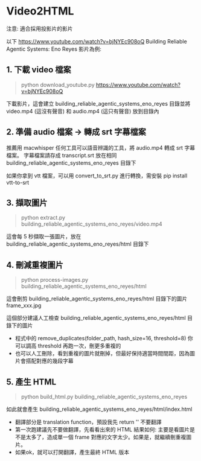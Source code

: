 # Video2HTML

注意: 適合採用投影片的影片

以下 https://www.youtube.com/watch?v=bjNYEc908oQ Building Reliable Agentic Systems: Eno Reyes 影片為例:

## 1. 下載 video 檔案

> python download_youtube.py https://www.youtube.com/watch?v=bjNYEc908oQ

下載影片，這會建立 building_reliable_agentic_systems_eno_reyes 目錄並將 video.mp4 (這沒有聲音) 和 audio.mp4 (這只有聲音) 放到目錄內

## 2. 準備 audio 檔案 -> 轉成 srt 字幕檔案

推薦用 macwhisper 任何工具可以語音辨識的工具，將 audio.mp4 轉成 srt 字幕檔案。
字幕檔案請存成 transcript.srt 放在相同 building_reliable_agentic_systems_eno_reyes 目錄下

如果你拿到 vtt 檔案，可以用 convert_to_srt.py 進行轉換，需安裝 pip install vtt-to-srt

## 3. 擷取圖片

> python extract.py building_reliable_agentic_systems_eno_reyes/video.mp4

這會每 5 秒擷取一張圖片，放在 building_reliable_agentic_systems_eno_reyes/html 目錄下


## 4. 刪減重複圖片

> python process-images.py building_reliable_agentic_systems_eno_reyes/html

這會刪剪 building_reliable_agentic_systems_eno_reyes/html 目錄下的圖片 frame_xxx.jpg

這個部分建議人工檢查 building_reliable_agentic_systems_eno_reyes/html 目錄下的圖片

* 程式中的 remove_duplicates(folder_path, hash_size=16, threshold=8) 你可以調高 threshold 再跑一次，刪更多重複的
* 也可以人工刪除，看到重複的圖片就刪掉，但最好保持適當時間間距，因為圖片會搭配對應的幾段字幕

## 5. 產生 HTML

> python build_html.py building_reliable_agentic_systems_eno_reyes

如此就會產生 building_reliable_agentic_systems_eno_reyes/html/index.html

* 翻譯部分是 translation function，預設我先 return  '' 不要翻譯
* 第一次跑建議先不要做翻譯，先看看出來的 HTML 結果如何: 主要是看圖片是不是太多了，造成單一個 frame 對應的文字太少。如果是，就繼續刪重複圖片。
* 如果ok，就可以打開翻譯，產生最終 HTML 版本
